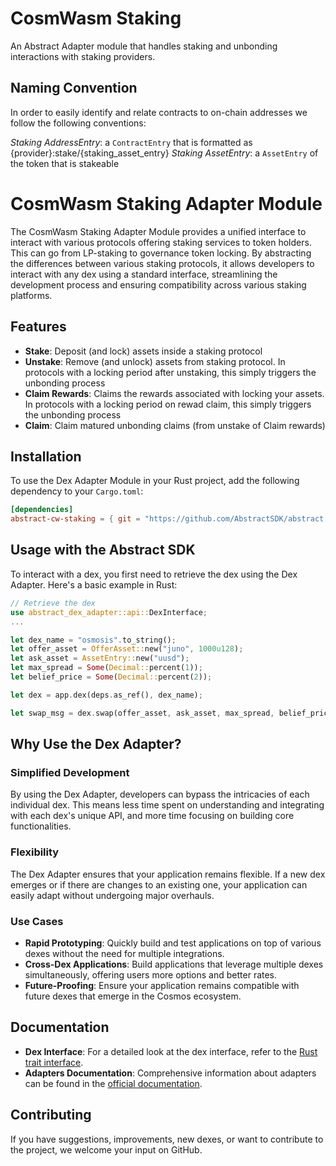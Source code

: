 # CosmWasm Staking

An Abstract Adapter module that handles staking and unbonding interactions with staking providers. 

## Naming Convention

In order to easily identify and relate contracts to on-chain addresses we follow the following conventions:

*Staking AddressEntry*: a `ContractEntry` that is formatted as {provider}:stake/{staking_asset_entry}
*Staking AssetEntry*: a `AssetEntry` of the token that is stakeable


# CosmWasm Staking Adapter Module

The CosmWasm Staking Adapter Module provides a unified interface to interact with various protocols offering staking services to token holders. This can go from LP-staking to governance token locking. By abstracting the differences between various staking protocols, it allows developers to interact with any dex using a standard interface, streamlining the development process and ensuring compatibility across various staking platforms.

## Features

- **Stake**: Deposit (and lock) assets inside a staking protocol
- **Unstake**: Remove (and unlock) assets from staking protocol. In protocols with a locking period after unstaking, this simply triggers the unbonding process
- **Claim Rewards**: Claims the rewards associated with locking your assets. In protocols with a locking period on rewad claim, this simply triggers the unbonding process
- **Claim**: Claim matured unbonding claims (from unstake of Claim rewards)

## Installation

To use the Dex Adapter Module in your Rust project, add the following dependency to your `Cargo.toml`:

```toml
[dependencies]
abstract-cw-staking = { git = "https://github.com/AbstractSDK/abstract.git", tag="v0.18.0", default-features = false }
```

## Usage with the Abstract SDK

To interact with a dex, you first need to retrieve the dex using the Dex Adapter. Here's a basic example in Rust:

```rust
// Retrieve the dex
use abstract_dex_adapter::api::DexInterface;
...

let dex_name = "osmosis".to_string();
let offer_asset = OfferAsset::new("juno", 1000u128);
let ask_asset = AssetEntry::new("uusd");
let max_spread = Some(Decimal::percent(1));
let belief_price = Some(Decimal::percent(2));

let dex = app.dex(deps.as_ref(), dex_name);

let swap_msg = dex.swap(offer_asset, ask_asset, max_spread, belief_price);
```

## Why Use the Dex Adapter?

### Simplified Development
By using the Dex Adapter, developers can bypass the intricacies of each individual dex. This means less time spent on understanding and integrating with each dex's unique API, and more time focusing on building core functionalities.

### Flexibility
The Dex Adapter ensures that your application remains flexible. If a new dex emerges or if there are changes to an existing one, your application can easily adapt without undergoing major overhauls.

### Use Cases
- **Rapid Prototyping**: Quickly build and test applications on top of various dexes without the need for multiple integrations.
- **Cross-Dex Applications**: Build applications that leverage multiple dexes simultaneously, offering users more options and better rates.
- **Future-Proofing**: Ensure your application remains compatible with future dexes that emerge in the Cosmos ecosystem.

## Documentation

- **Dex Interface**: For a detailed look at the dex interface, refer to the [Rust trait interface](https://github.com/AbstractSDK/abstract/blob/bcf26f2f446478fd2825de5b187321dc9a626341/modules/contracts/adapters/dex/src/api.rs#L43).
- **Adapters Documentation**: Comprehensive information about adapters can be found in the [official documentation](https://docs.abstract.money/3_framework/7_module_types.html#adapters).

## Contributing

If you have suggestions, improvements, new dexes, or want to contribute to the project, we welcome your input on GitHub.